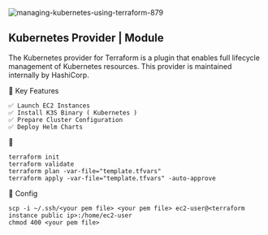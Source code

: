 ![managing-kubernetes-using-terraform-879](https://github.com/user-attachments/assets/eb67af3c-6496-4ac6-9b2e-858c917ffbb8)

## Kubernetes Provider | Module 
The Kubernetes provider for Terraform is a plugin that enables full lifecycle management of Kubernetes resources. This provider is maintained internally by HashiCorp.


🎯  Key Features
```
✅ Launch EC2 Instances
✅ Install K3S Binary ( Kubernetes )
✅ Prepare Cluster Configuration
✅ Deploy Helm Charts 
```

🚀 
```
terraform init
terraform validate
terraform plan -var-file="template.tfvars"
terraform apply -var-file="template.tfvars" -auto-approve
```

🧩 Config 

```
scp -i ~/.ssh/<your pem file> <your pem file> ec2-user@<terraform instance public ip>:/home/ec2-user
chmod 400 <your pem file>
```

